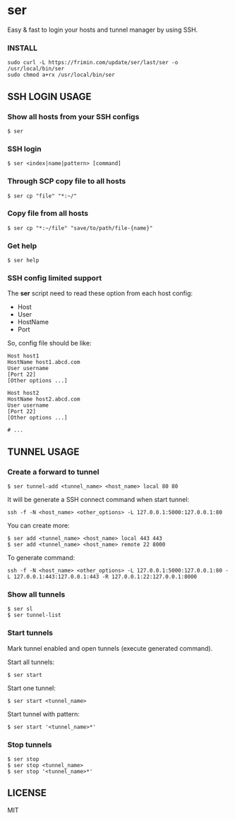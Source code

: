 # ser

Easy & fast to login your hosts and tunnel manager by using SSH.

### INSTALL

	sudo curl -L https://frimin.com/update/ser/last/ser -o /usr/local/bin/ser
	sudo chmod a+rx /usr/local/bin/ser

## SSH LOGIN USAGE

### Show all hosts from your SSH configs

	$ ser

### SSH login

	$ ser <index|name|pattern> [command]
	
### Through SCP copy file to all hosts

	$ ser cp "file" "*:~/"
	
### Copy file from all hosts

	$ ser cp "*:~/file" "save/to/path/file-{name}"

### Get help

	$ ser help

### SSH config limited support
	
The **ser** script need to read these option from each host config:
	
* Host
* User
* HostName
* Port
	
So, config file should be like:
	
	Host host1
	HostName host1.abcd.com
	User username
	[Port 22]
	[Other options ...]
	
	Host host2
	HostName host2.abcd.com
	User username
	[Port 22]
	[Other options ...]
	
	# ...

## TUNNEL USAGE

### Create a forward to tunnel

	$ ser tunnel-add <tunnel_name> <host_name> local 80 80

It will be generate a SSH connect command when start tunnel:
	
	ssh -f -N <host_name> <other_options> -L 127.0.0.1:5000:127.0.0.1:80
	
You can create more:

	$ ser add <tunnel_name> <host_name> local 443 443
	$ ser add <tunnel_name> <host_name> remote 22 8000
	
To generate command:

	ssh -f -N <host_name> <other_options> -L 127.0.0.1:5000:127.0.0.1:80 -L 127.0.0.1:443:127.0.0.1:443 -R 127.0.0.1:22:127.0.0.1:8000

### Show all tunnels

	$ ser sl
	$ ser tunnel-list

### Start tunnels

Mark tunnel enabled and open tunnels (execute generated command).

Start all tunnels:
	
	$ ser start

Start one tunnel:
	
	$ ser start <tunnel_name>

Start tunnel with pattern:
	
	$ ser start '<tunnel_name>*'
	
### Stop tunnels

	$ ser stop
	$ ser stop <tunnel_name>
	$ ser stop '<tunnel_name>*'
	
## LICENSE

MIT